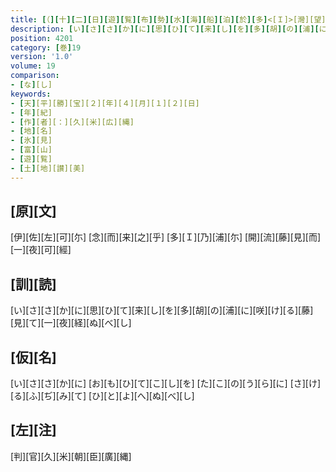 ```yaml
---
title: [（][十][二][日][遊][覧][布][勢][水][海][船][泊][於][多]<[Ｉ]>[灣][望]<[見]>[藤][花][各][述][懐][作][歌][四][首][）]
description: [い][さ][さ][か][に][思][ひ][て][来][し][を][多][胡][の][浦][に][咲][け][る][藤][見][て][一][夜][経][ぬ][べ][し]
position: 4201
category: [巻]19
version: '1.0'
volume: 19
comparison:
- [な][し]
keywords:
- [天][平][勝][宝][２][年][４][月][１][２][日]
- [年][紀]
- [作][者][：][久][米][広][縄]
- [地][名]
- [氷][見]
- [富][山]
- [遊][覧]
- [土][地][讃][美]
---
```


## [原][文]

[伊][佐][左][可][尓] [念][而][来][之][乎] [多][Ｉ][乃][浦][尓] [開][流][藤][見][而] [一][夜][可][經]

## [訓][読]

[い][さ][さ][か][に][思][ひ][て][来][し][を][多][胡][の][浦][に][咲][け][る][藤][見][て][一][夜][経][ぬ][べ][し]

## [仮][名]

[い][さ][さ][か][に] [お][も][ひ][て][こ][し][を] [た][こ][の][う][ら][に] [さ][け][る][ふ][ぢ][み][て] [ひ][と][よ][へ][ぬ][べ][し]

## [左][注]

[判][官][久][米][朝][臣][廣][縄]
